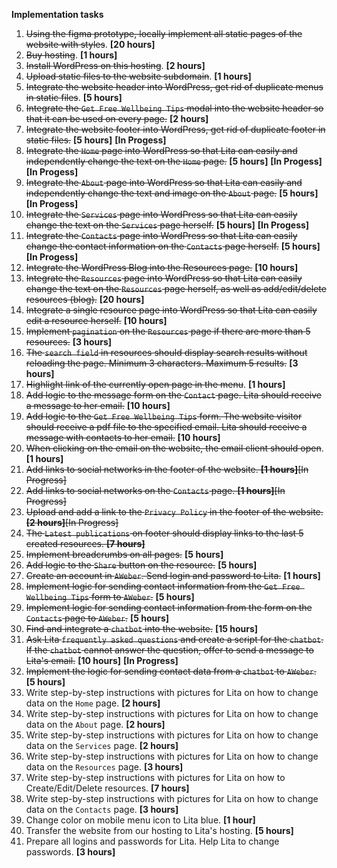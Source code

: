 **Implementation tasks**

1. ~~Using the figma prototype, locally implement all static pages of the website with styles~~. **[20 hours]**
2. ~~Buy hosting~~. **[1 hours]**
3. ~~Install WordPress on this hosting~~. **[2 hours]**
4. ~~Upload static files to the website subdomain~~. **[1 hours]**
5. ~~Integrate the website header into WordPress, get rid of duplicate menus in static files~~. **[5 hours]**
6. ~~Integrate the `Get Free Wellbeing Tips` modal into the website header so that it can be used on every page.~~ **[2 hours]**
7. ~~Integrate the website footer into WordPress, get rid of duplicate footer in static files.~~ **[5 hours]** **[In Progess]**
8. ~~Integrate the `Home` page into WordPress so that Lita can easily and independently change the text on the `Home` page.~~ **[5 hours]** **[In Progess]**  **[In Progess]**
9. ~~Integrate the `About` page into WordPress so that Lita can easily and independently change the text and image on the `About` page.~~ **[5 hours]**  **[In Progess]**
10. ~~Integrate the `Services` page into WordPress so that Lita can easily change the text on the `Services` page herself.~~ **[5 hours]**  **[In Progess]**
11. ~~Integrate the `Contacts` page into WordPress so that Lita can easily change the contact information on the `Contacts` page herself.~~ **[5 hours]**  **[In Progess]**
12. ~~Integrate the WordPress Blog into the Resources page.~~ **[10 hours]**
13. ~~Integrate the `Resources` page into WordPress so that Lita can easily change the text on the `Resources` page herself, as well as add/edit/delete resources (blog).~~ **[20 hours]**
14. ~~Integrate a single resource page into WordPress so that Lita can easily edit a resource herself.~~ **[10 hours]**
15. ~~Implement `pagination` on the `Resources` page if there are more than 5 resources.~~ **[3 hours]**
16. ~~The `search field` in resources should display search results without reloading the page. Minimum 3 characters. Maximum 5 results.~~ **[3 hours]**
17. ~~Highlight link of the currently open page in the menu~~. **[1 hours]**
18. ~~Add logic to the message form on the `Contact` page. Lita should receive a message to her email.~~ **[10 hours]**
19. ~~Add logic to the `Get Free Wellbeing Tips` form. The website visitor should receive a pdf file to the specified email. Lita should receive a message with contacts to her email.~~ **[10 hours]**
20. ~~When clicking on the email on the website, the email client should open~~. **[1 hours]**
21. ~~Add links to social networks in the footer of the website. **[1 hours]**[In Progress]~~
22. ~~Add links to social networks on the `Contacts` page. **[1 hours]**[In Progress]~~
23. ~~Upload and add a link to the `Privacy Policy` in the footer of the website. **[2 hours]**[In Progress]~~
24. ~~The `Latest publications` on footer should display links to the last 5 created resources. **[7 hours]**~~
25. ~~Implement breadcrumbs on all pages.~~ **[5 hours]**
26. ~~Add logic to the `Share` button on the resource.~~ **[5 hours]**
27. ~~Create an account in `AWeber`. Send login and password to Lita.~~ **[1 hours]**
28. ~~Implement logic for sending contact information from the `Get Free Wellbeing Tips` form to `AWeber`.~~ **[5 hours]**
29. ~~Implement logic for sending contact information from the form on the `Contacts` page to `AWeber`.~~ **[5 hours]**
30. ~~Find and integrate a `chatbot` into the website.~~ **[15 hours]**
31. ~~Ask Lita `frequently asked questions` and create a script for the `chatbot`. If the `chatbot` cannot answer the question, offer to send a message to Lita's email.~~ **[10 hours]** **[In Progress]**
32. ~~Implement the logic for sending contact data from a `chatbot` to `AWeber`.~~ **[5 hours]**
33. Write step-by-step instructions with pictures for Lita on how to change data on the `Home` page. **[2 hours]**
34. Write step-by-step instructions with pictures for Lita on how to change data on the `About` page. **[2 hours]**
35. Write step-by-step instructions with pictures for Lita on how to change data on the `Services` page. **[2 hours]**
36. Write step-by-step instructions with pictures for Lita on how to change data on the `Resources` page. **[3 hours]**
37. Write step-by-step instructions with pictures for Lita on how to Create/Edit/Delete resources. **[7 hours]**
38. Write step-by-step instructions with pictures for Lita on how to change data on the `Contacts` page. **[3 hours]**
39. Change color on mobile menu icon to Lita blue. **[1 hour]**
40. Transfer the website from our hosting to Lita's hosting. **[5 hours]**
41. Prepare all logins and passwords for Lita. Help Lita to change passwords. **[3 hours]**

